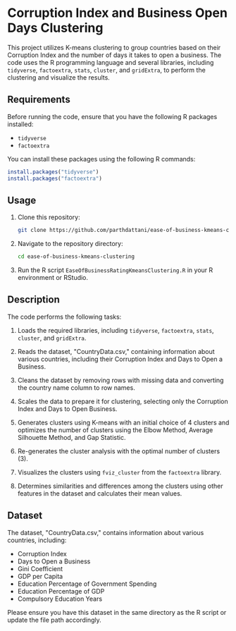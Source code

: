 # Corruption Index and Business Open Days Clustering

This project utilizes K-means clustering to group countries based on their Corruption Index and the number of days it takes to open a business. The code uses the R programming language and several libraries, including `tidyverse`, `factoextra`, `stats`, `cluster`, and `gridExtra`, to perform the clustering and visualize the results.

## Requirements

Before running the code, ensure that you have the following R packages installed:

- `tidyverse`
- `factoextra`

You can install these packages using the following R commands:

```R
install.packages("tidyverse")
install.packages("factoextra")
```

## Usage

1. Clone this repository:

   ```bash
   git clone https://github.com/parthdattani/ease-of-business-kmeans-clustering.git
   ```

2. Navigate to the repository directory:

   ```bash
   cd ease-of-business-kmeans-clustering
   ```

3. Run the R script `EaseOfBusinessRatingKmeansClustering.R` in your R environment or RStudio.

## Description

The code performs the following tasks:

1. Loads the required libraries, including `tidyverse`, `factoextra`, `stats`, `cluster`, and `gridExtra`.

2. Reads the dataset, "CountryData.csv," containing information about various countries, including their Corruption Index and Days to Open a Business.

3. Cleans the dataset by removing rows with missing data and converting the country name column to row names.

4. Scales the data to prepare it for clustering, selecting only the Corruption Index and Days to Open Business.

5. Generates clusters using K-means with an initial choice of 4 clusters and optimizes the number of clusters using the Elbow Method, Average Silhouette Method, and Gap Statistic.

6. Re-generates the cluster analysis with the optimal number of clusters (3).

7. Visualizes the clusters using `fviz_cluster` from the `factoextra` library.

8. Determines similarities and differences among the clusters using other features in the dataset and calculates their mean values.

## Dataset

The dataset, "CountryData.csv," contains information about various countries, including:

- Corruption Index
- Days to Open a Business
- Gini Coefficient
- GDP per Capita
- Education Percentage of Government Spending
- Education Percentage of GDP
- Compulsory Education Years

Please ensure you have this dataset in the same directory as the R script or update the file path accordingly.
